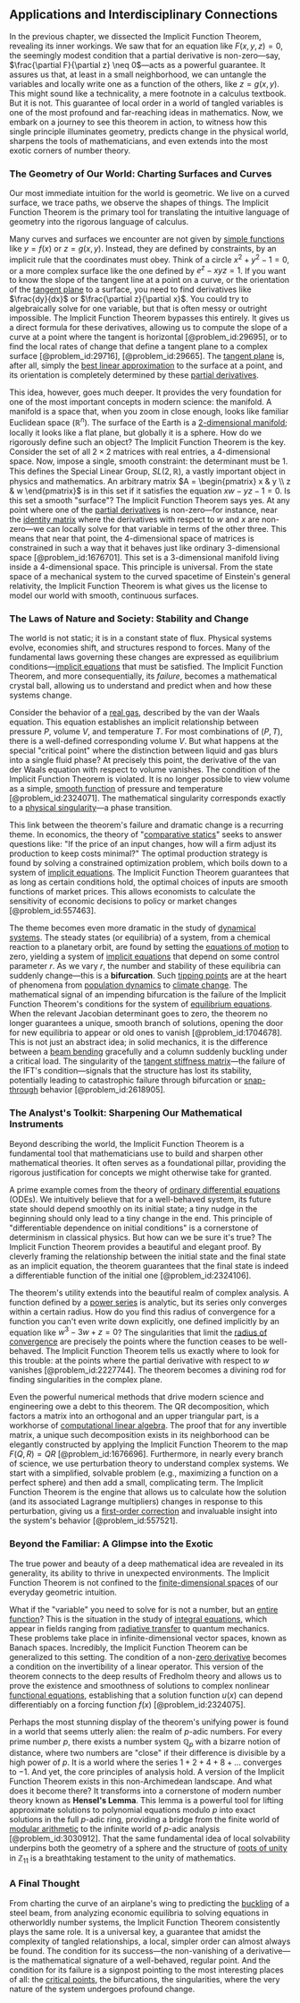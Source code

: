 ## Applications and Interdisciplinary Connections

In the previous chapter, we dissected the Implicit Function Theorem, revealing its inner workings. We saw that for an equation like $F(x,y,z)=0$, the seemingly modest condition that a partial derivative is non-zero—say, $\frac{\partial F}{\partial z} \neq 0$—acts as a powerful guarantee. It assures us that, at least in a small neighborhood, we can untangle the variables and locally write one as a function of the others, like $z=g(x,y)$. This might sound like a technicality, a mere footnote in a calculus textbook. But it is not. This guarantee of local order in a world of tangled variables is one of the most profound and far-reaching ideas in mathematics. Now, we embark on a journey to see this theorem in action, to witness how this single principle illuminates geometry, predicts change in the physical world, sharpens the tools of mathematicians, and even extends into the most exotic corners of number theory.

### The Geometry of Our World: Charting Surfaces and Curves

Our most immediate intuition for the world is geometric. We live on a curved surface, we trace paths, we observe the shapes of things. The Implicit Function Theorem is the primary tool for translating the intuitive language of geometry into the rigorous language of calculus.

Many curves and surfaces we encounter are not given by [simple functions](@article_id:137027) like $y=f(x)$ or $z=g(x,y)$. Instead, they are defined by constraints, by an implicit rule that the coordinates must obey. Think of a circle $x^2+y^2-1=0$, or a more complex surface like the one defined by $e^z - xyz = 1$. If you want to know the slope of the tangent line at a point on a curve, or the orientation of the [tangent plane](@article_id:136420) to a surface, you need to find derivatives like $\frac{dy}{dx}$ or $\frac{\partial z}{\partial x}$. You could try to algebraically solve for one variable, but that is often messy or outright impossible. The Implicit Function Theorem bypasses this entirely. It gives us a direct formula for these derivatives, allowing us to compute the slope of a curve at a point where the tangent is horizontal [@problem_id:29695], or to find the local rates of change that define a tangent plane to a complex surface [@problem_id:29716], [@problem_id:29665]. The [tangent plane](@article_id:136420) is, after all, simply the [best linear approximation](@article_id:164148) to the surface at a point, and its orientation is completely determined by these [partial derivatives](@article_id:145786).

This idea, however, goes much deeper. It provides the very foundation for one of the most important concepts in modern science: the manifold. A manifold is a space that, when you zoom in close enough, looks like familiar Euclidean space ($\mathbb{R}^n$). The surface of the Earth is a [2-dimensional manifold](@article_id:266956); locally it looks like a flat plane, but globally it is a sphere. How do we rigorously define such an object? The Implicit Function Theorem is the key. Consider the set of all $2 \times 2$ matrices with real entries, a 4-dimensional space. Now, impose a single, smooth constraint: the determinant must be 1. This defines the Special Linear Group, $SL(2, \mathbb{R})$, a vastly important object in physics and mathematics. An arbitrary matrix $A = \begin{pmatrix} x & y \\ z & w \end{pmatrix}$ is in this set if it satisfies the equation $xw - yz - 1 = 0$. Is this set a smooth "surface"? The Implicit Function Theorem says yes. At any point where one of the [partial derivatives](@article_id:145786) is non-zero—for instance, near the [identity matrix](@article_id:156230) where the derivatives with respect to $w$ and $x$ are non-zero—we can locally solve for that variable in terms of the other three. This means that near that point, the 4-dimensional space of matrices is constrained in such a way that it behaves just like ordinary 3-dimensional space [@problem_id:1676701]. This set is a 3-dimensional manifold living inside a 4-dimensional space. This principle is universal. From the state space of a mechanical system to the curved spacetime of Einstein's general relativity, the Implicit Function Theorem is what gives us the license to model our world with smooth, continuous surfaces.

### The Laws of Nature and Society: Stability and Change

The world is not static; it is in a constant state of flux. Physical systems evolve, economies shift, and structures respond to forces. Many of the fundamental laws governing these changes are expressed as equilibrium conditions—[implicit equations](@article_id:177142) that must be satisfied. The Implicit Function Theorem, and more consequentially, its *failure*, becomes a mathematical crystal ball, allowing us to understand and predict when and how these systems change.

Consider the behavior of a [real gas](@article_id:144749), described by the van der Waals equation. This equation establishes an implicit relationship between pressure $P$, volume $V$, and temperature $T$. For most combinations of $(P, T)$, there is a well-defined corresponding volume $V$. But what happens at the special "critical point" where the distinction between liquid and gas blurs into a single fluid phase? At precisely this point, the derivative of the van der Waals equation with respect to volume vanishes. The condition of the Implicit Function Theorem is violated. It is no longer possible to view volume as a simple, [smooth function](@article_id:157543) of pressure and temperature [@problem_id:2324071]. The mathematical singularity corresponds exactly to a [physical singularity](@article_id:260250)—a phase transition.

This link between the theorem's failure and dramatic change is a recurring theme. In economics, the theory of "[comparative statics](@article_id:146240)" seeks to answer questions like: "If the price of an input changes, how will a firm adjust its production to keep costs minimal?" The optimal production strategy is found by solving a constrained optimization problem, which boils down to a system of [implicit equations](@article_id:177142). The Implicit Function Theorem guarantees that as long as certain conditions hold, the optimal choices of inputs are smooth functions of market prices. This allows economists to calculate the sensitivity of economic decisions to policy or market changes [@problem_id:557463].

The theme becomes even more dramatic in the study of [dynamical systems](@article_id:146147). The steady states (or equilibria) of a system, from a chemical reaction to a planetary orbit, are found by setting the [equations of motion](@article_id:170226) to zero, yielding a system of [implicit equations](@article_id:177142) that depend on some control parameter $r$. As we vary $r$, the number and stability of these equilibria can suddenly change—this is a **bifurcation**. Such [tipping points](@article_id:269279) are at the heart of phenomena from [population dynamics](@article_id:135858) to [climate change](@article_id:138399). The mathematical signal of an impending bifurcation is the failure of the Implicit Function Theorem's conditions for the system of [equilibrium equations](@article_id:171672). When the relevant Jacobian determinant goes to zero, the theorem no longer guarantees a unique, smooth branch of solutions, opening the door for new equilibria to appear or old ones to vanish [@problem_id:1704678]. This is not just an abstract idea; in solid mechanics, it is the difference between a [beam bending](@article_id:199990) gracefully and a column suddenly buckling under a critical load. The singularity of the [tangent stiffness matrix](@article_id:170358)—the failure of the IFT's condition—signals that the structure has lost its stability, potentially leading to catastrophic failure through bifurcation or [snap-through](@article_id:177167) behavior [@problem_id:2618905].

### The Analyst's Toolkit: Sharpening Our Mathematical Instruments

Beyond describing the world, the Implicit Function Theorem is a fundamental tool that mathematicians use to build and sharpen other mathematical theories. It often serves as a foundational pillar, providing the rigorous justification for concepts we might otherwise take for granted.

A prime example comes from the theory of [ordinary differential equations](@article_id:146530) (ODEs). We intuitively believe that for a well-behaved system, its future state should depend smoothly on its initial state; a tiny nudge in the beginning should only lead to a tiny change in the end. This principle of "differentiable dependence on initial conditions" is a cornerstone of determinism in classical physics. But how can we be sure it's true? The Implicit Function Theorem provides a beautiful and elegant proof. By cleverly framing the relationship between the initial state and the final state as an implicit equation, the theorem guarantees that the final state is indeed a differentiable function of the initial one [@problem_id:2324106].

The theorem's utility extends into the beautiful realm of complex analysis. A function defined by a [power series](@article_id:146342) is analytic, but its series only converges within a certain radius. How do you find this radius of convergence for a function you can't even write down explicitly, one defined implicitly by an equation like $w^3 - 3w + z = 0$? The singularities that limit the [radius of convergence](@article_id:142644) are precisely the points where the function ceases to be well-behaved. The Implicit Function Theorem tells us exactly where to look for this trouble: at the points where the partial derivative with respect to $w$ vanishes [@problem_id:2227744]. The theorem becomes a divining rod for finding singularities in the complex plane.

Even the powerful numerical methods that drive modern science and engineering owe a debt to this theorem. The QR decomposition, which factors a matrix into an orthogonal and an upper triangular part, is a workhorse of [computational linear algebra](@article_id:167344). The proof that for any invertible matrix, a unique such decomposition exists in its neighborhood can be elegantly constructed by applying the Implicit Function Theorem to the map $F(Q,R)=QR$ [@problem_id:1676696]. Furthermore, in nearly every branch of science, we use perturbation theory to understand complex systems. We start with a simplified, solvable problem (e.g., maximizing a function on a perfect sphere) and then add a small, complicating term. The Implicit Function Theorem is the engine that allows us to calculate how the solution (and its associated Lagrange multipliers) changes in response to this perturbation, giving us a [first-order correction](@article_id:155402) and invaluable insight into the system's behavior [@problem_id:557521].

### Beyond the Familiar: A Glimpse into the Exotic

The true power and beauty of a deep mathematical idea are revealed in its generality, its ability to thrive in unexpected environments. The Implicit Function Theorem is not confined to the [finite-dimensional spaces](@article_id:151077) of our everyday geometric intuition.

What if the "variable" you need to solve for is not a number, but an [entire function](@article_id:178275)? This is the situation in the study of [integral equations](@article_id:138149), which appear in fields ranging from [radiative transfer](@article_id:157954) to quantum mechanics. These problems take place in infinite-dimensional vector spaces, known as Banach spaces. Incredibly, the Implicit Function Theorem can be generalized to this setting. The condition of a non-[zero derivative](@article_id:144998) becomes a condition on the invertibility of a linear operator. This version of the theorem connects to the deep results of Fredholm theory and allows us to prove the existence and smoothness of solutions to complex nonlinear [functional equations](@article_id:199169), establishing that a solution function $u(x)$ can depend differentiably on a forcing function $f(x)$ [@problem_id:2324075].

Perhaps the most stunning display of the theorem's unifying power is found in a world that seems utterly alien: the realm of $p$-adic numbers. For every prime number $p$, there exists a number system $\mathbb{Q}_p$ with a bizarre notion of distance, where two numbers are "close" if their difference is divisible by a high power of $p$. It is a world where the series $1 + 2 + 4 + 8 + \dots$ converges to $-1$. And yet, the core principles of analysis hold. A version of the Implicit Function Theorem exists in this non-Archimedean landscape. And what does it become there? It transforms into a cornerstone of modern number theory known as **Hensel's Lemma**. This lemma is a powerful tool for lifting approximate solutions to polynomial equations modulo $p$ into exact solutions in the full $p$-adic ring, providing a bridge from the finite world of [modular arithmetic](@article_id:143206) to the infinite world of $p$-adic analysis [@problem_id:3030912]. That the same fundamental idea of local solvability underpins both the geometry of a sphere and the structure of [roots of unity](@article_id:142103) in $\mathbb{Z}_{11}$ is a breathtaking testament to the unity of mathematics.

### A Final Thought

From charting the curve of an airplane's wing to predicting the [buckling](@article_id:162321) of a steel beam, from analyzing economic equilibria to solving equations in otherworldly number systems, the Implicit Function Theorem consistently plays the same role. It is a universal key, a guarantee that amidst the complexity of tangled relationships, a local, simpler order can almost always be found. The condition for its success—the non-vanishing of a derivative—is the mathematical signature of a well-behaved, regular point. And the condition for its failure is a signpost pointing to the most interesting places of all: the [critical points](@article_id:144159), the bifurcations, the singularities, where the very nature of the system undergoes profound change.